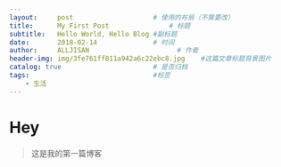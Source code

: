 ```yaml
---
layout:     post                    # 使用的布局（不需要改）
title:      My First Post               # 标题 
subtitle:   Hello World, Hello Blog #副标题
date:       2018-02-14              # 时间
author:     ALLJISAN                      # 作者
header-img: img/3fe761ff811a942a6c22ebc8.jpg    #这篇文章标题背景图片
catalog: true                       # 是否归档
tags:                               #标签
    - 生活
---
```


# Hey
>这是我的第一篇博客
